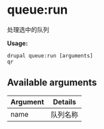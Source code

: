 # queue:run
处理选中的队列

**Usage:**
```
drupal queue:run [arguments]
qr
```

## Available arguments
Argument | Details
---------|-------------
name | 队列名称
